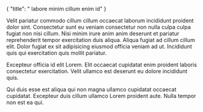 {
  "title": " labore minim cillum enim id"
}

Velit pariatur commodo cillum cillum occaecat laborum incididunt proident dolor sint. Consectetur sunt eu veniam consectetur non nulla culpa culpa fugiat non nisi cillum. Nisi minim irure anim anim deserunt et pariatur reprehenderit tempor exercitation duis aliqua. Aliqua fugiat ad cillum cillum elit. Dolor fugiat ex sit adipisicing eiusmod officia veniam ad ut. Incididunt quis qui exercitation quis mollit pariatur.

Excepteur officia id elit Lorem. Elit occaecat cupidatat enim proident laboris consectetur exercitation. Velit ullamco est deserunt eu dolore incididunt quis.

Qui duis esse est aliqua qui non magna ullamco cupidatat occaecat cupidatat. Excepteur duis cillum ullamco Lorem proident aute. Nulla tempor non est ea qui.